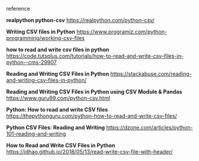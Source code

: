 reference

**realpython python-csv**
https://realpython.com/python-csv/

**Writing CSV files in Python**
https://www.programiz.com/python-programming/working-csv-files

**how to read and write csv files in python**
https://code.tutsplus.com/tutorials/how-to-read-and-write-csv-files-in-python--cms-29907

**Reading and Writing CSV Files in Python**
https://stackabuse.com/reading-and-writing-csv-files-in-python/

**Reading and Writing CSV Files in Python using CSV Module & Pandas**
https://www.guru99.com/python-csv.html

**Python: How to read and write CSV files**
https://thepythonguru.com/python-how-to-read-and-write-csv-files/

**Python CSV Files: Reading and Writing**
https://dzone.com/articles/python-101-reading-and-writing

**How to Read and Write CSV Files in Python**
https://jdhao.github.io/2018/05/13/read-write-csv-file-with-header/





